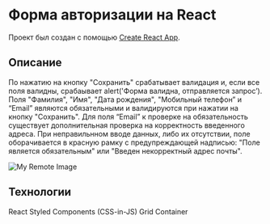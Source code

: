 # Форма авторизации на React

Проект был создан с помощью  [Create React App](https://github.com/facebook/create-react-app).

## Описание
По нажатию на кнопку "Сохранить" срабатывает валидация и, если все поля валидны,
срабаывает alert('Форма валидна, отправляется запрос’).
Поля "Фамилия", "Имя", "Дата рождения", "Мобильный телефон” и “Email” являются
обязательными и валидируются при нажатии на кнопку "Сохранить".
Для поля “Email” к проверке на обязательность существует дополнительная проверка на корректность
введенного адреса.
При неправильнном вводе данных, либо их отсутствии, поле оборачивается в красную рамку с предупреждающей надписью: "Поле является обязательным" или "Введен некорректный адрес почты".

![My Remote Image](https://i.postimg.cc/YqQsHqzd/form.jpg)

## Технологии

React
Styled Components (CSS-in-JS)
Grid Container
